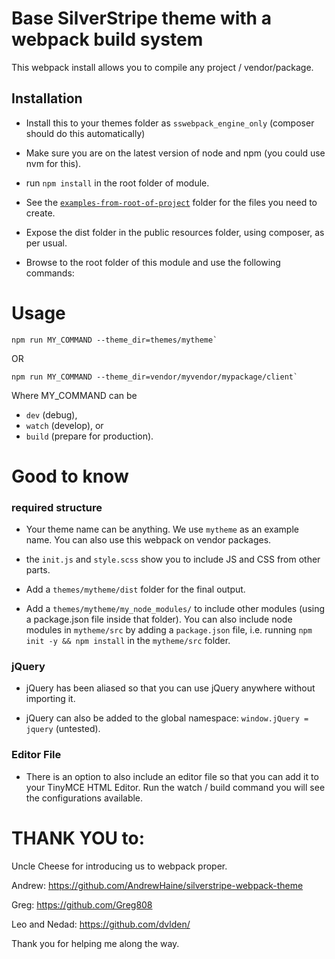 # Base SilverStripe theme with a webpack build system

This webpack install allows you to compile any project / vendor/package.

## Installation

 - Install this to your themes folder as `sswebpack_engine_only` (composer should do this automatically)

 - Make sure you are on the latest version of node and npm (you could use nvm for this). 

 - run `npm install` in the root folder of module.

 - See the [`examples-from-root-of-project`](https://github.com/sunnysideup/silverstripe-sswebpack_engine_only/blob/master/examples-from-root-of-project) folder for the files you need to create.

 - Expose the dist folder in the public resources folder, using composer, as per usual.

 - Browse to the root folder of this module and use the following commands:

# Usage
```
npm run MY_COMMAND --theme_dir=themes/mytheme`
```
OR
```
npm run MY_COMMAND --theme_dir=vendor/myvendor/mypackage/client`
```
Where MY_COMMAND can be
 - `dev` (debug),
 - `watch` (develop), or
 - `build` (prepare for production).



# Good to know

### required structure

 - Your theme name can be anything.  We use `mytheme` as an example name.  You can also use this webpack on vendor packages.

 - the `init.js` and `style.scss` show you to include JS and CSS from other parts.

 - Add a `themes/mytheme/dist` folder for the final output.

 - Add a `themes/mytheme/my_node_modules/` to include other modules (using a package.json file inside that folder).
   You can also include node modules in `mytheme/src` by adding a `package.json` file, i.e.
   running `npm init -y && npm install` in the `mytheme/src` folder.

### jQuery

- jQuery has been aliased so that you can use jQuery anywhere without importing it.

- jQuery can also be added to the global namespace: `window.jQuery = jquery` (untested).

### Editor File

- There is an option to also include an editor file so that you can add it to your TinyMCE HTML Editor.
  Run the watch / build command you will see the configurations available.

# THANK YOU to:

Uncle Cheese for introducing us to webpack proper.

Andrew:
https://github.com/AndrewHaine/silverstripe-webpack-theme

Greg:
https://github.com/Greg808

Leo and Nedad:
https://github.com/dvlden/

Thank you for helping me along the way.
